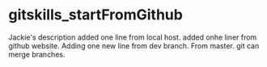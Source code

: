 # gitskills_startFromGithub
Jackie's description
added one line from local host.
added onhe liner from github website.
Adding one new line from dev branch. From master.
git can merge branches.
